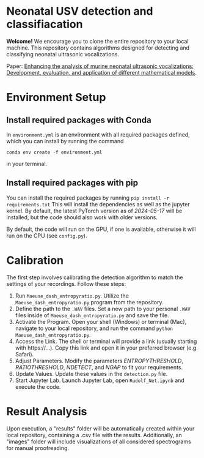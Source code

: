 # Neonatal USV detection and classifiacation

**Welcome!** We encourage you to clone the entire repository to your local machine.
This repository contains algorithms designed for detecting and classifying neonatal ultrasonic vocalizations.

Paper: 
[Enhancing the analysis of murine neonatal ultrasonic vocalizations: Development, evaluation, and application of different mathematical models](https://doi.org/10.48550/arXiv.2405.12957).


# Environment Setup

## Install required packages with Conda

In `environment.yml` is an environment with all required packages defined, which you can install by running the command
```
conda env create -f environment.yml
```
in your terminal.


## Install required packages with pip

You can install the required packages by running `pip install -r requirements.txt`
This will install the dependencies as well as the jupyter kernel.
By default, the latest PyTorch version as of *2024-05-17* will be installed, but the code should also work with older versions.

By default, the code will run on the GPU, if one is available, otherwise it will run on the CPU (see `config.py`).



# Calibration

The first step involves calibrating the detection algorithm to match the settings of your recordings. Follow these steps:

1. Run `Maeuse_dash_entropyratio.py`.
  Utilize the `Maeuse_dash_entropyratio.py` program from the repository.
2. Define the path to the `.WAV` files.
  Set a new path to your personal `.WAV` files inside of `Maeuse_dash_entropyratio.py` and save the file.
3. Activate the Program.
   Open your shell (Windows) or terminal (Mac), navigate to your local repository, and run the command `python Maeuse_dash_entropyratio.py`.
4. Access the Link.
   The shell or terminal will provide a link (usually starting with https://...).
   Copy this link and open it in your preferred browser (e.g. Safari).
5. Adjust Parameters.
   Modify the parameters *ENTROPYTHRESHOLD*, *RATIOTHRESHOLD*, *NDETECT*, and *NGAP* to fit your requirements.
6. Update Values.
   Update these values in the `detection.py` file.
7. Start Jupyter Lab.
   Launch Jupyter Lab, open `Rudolf_Net.ipynb` and execute the code.



# Result Analysis

Upon execution, a "results" folder will be automatically created within your local repository, containing a .csv file with the results. 
Additionally, an "images" folder will include visualizations of all considered spectrograms for manual proofreading.
